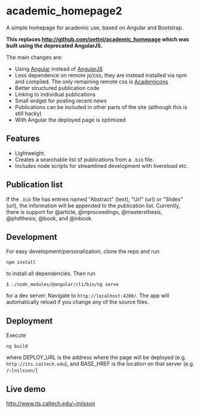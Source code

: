 # academic_homepage2
A simple homepage for academic use, based on Angular and Bootstrap.

**This replaces http://github.com/pettni/academic_homepage which was built using the deprecated AngularJS.**

The main changes are:
 - Using [Angular](https://angular.io/) instead of [AngularJS](https://angularjs.org/)
 - Less dependence on remote js/css, they are instead installed via npm and compiled. The only remaining remote css is [Academicons](https://jpswalsh.github.io/academicons)
 - Better structured publication code
 - Linking to individual publications
 - Small widget for posting recent news
 - Publications can be included in other parts of the site (although this is still hacky)
 - With Angular the deployed page is optimized

## Features
* Lightweight.
* Creates a searchable list of publications from a `.bib` file.
* Includes node scripts for streamlined development with livereload etc.

## Publication list
If the `.bib` file has entries named "Abstract" (text), "Url" (url) or "Slides" (url), the information will be appended to the publication list. Currently, there is support for @article, @inproceedings, @mastersthesis, @phdthesis, @book, and @inbook.

## Development
For easy development/personalization, clone the repo and run 
```
npm install
```
to install all dependencies. Then run 

```
$ ./node_modules/@angular/cli/bin/ng serve
```

for a dev server. 
Navigate to `http://localhost:4200/`. The app will automatically reload if you change any of the source files.

## Deployment
Execute
```
ng build
```
where DEPLOY_URL is the address where the page will be deployed (e.g. ```http://its.caltech.edu```), and BASE_HREF is the location on that server (e.g. ```/~lnilsson/```)

## Live demo
http://www.its.caltech.edu/~lnilsson
